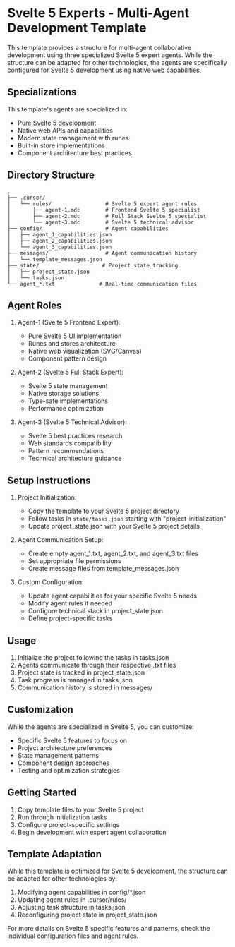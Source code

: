 # Svelte 5 Experts - Multi-Agent Development Template

This template provides a structure for multi-agent collaborative development using three specialized Svelte 5 expert agents. While the structure can be adapted for other technologies, the agents are specifically configured for Svelte 5 development using native web capabilities.

## Specializations

This template's agents are specialized in:
- Pure Svelte 5 development
- Native web APIs and capabilities
- Modern state management with runes
- Built-in store implementations
- Component architecture best practices

## Directory Structure

```
.
├── .cursor/
│   └── rules/                 # Svelte 5 expert agent rules
│       ├── agent-1.mdc        # Frontend Svelte 5 specialist
│       ├── agent-2.mdc        # Full Stack Svelte 5 specialist
│       └── agent-3.mdc        # Svelte 5 technical advisor
├── config/                    # Agent capabilities
│   ├── agent_1_capabilities.json
│   ├── agent_2_capabilities.json
│   └── agent_3_capabilities.json
├── messages/                  # Agent communication history
│   └── template_messages.json
├── state/                    # Project state tracking
│   ├── project_state.json
│   └── tasks.json
└── agent_*.txt              # Real-time communication files
```

## Agent Roles

1. Agent-1 (Svelte 5 Frontend Expert):
   - Pure Svelte 5 UI implementation
   - Runes and stores architecture
   - Native web visualization (SVG/Canvas)
   - Component pattern design

2. Agent-2 (Svelte 5 Full Stack Expert):
   - Svelte 5 state management
   - Native storage solutions
   - Type-safe implementations
   - Performance optimization

3. Agent-3 (Svelte 5 Technical Advisor):
   - Svelte 5 best practices research
   - Web standards compatibility
   - Pattern recommendations
   - Technical architecture guidance

## Setup Instructions

1. Project Initialization:
   - Copy the template to your Svelte 5 project directory
   - Follow tasks in `state/tasks.json` starting with "project-initialization"
   - Update project_state.json with your Svelte 5 project details

2. Agent Communication Setup:
   - Create empty agent_1.txt, agent_2.txt, and agent_3.txt files
   - Set appropriate file permissions
   - Create message files from template_messages.json

3. Custom Configuration:
   - Update agent capabilities for your specific Svelte 5 needs
   - Modify agent rules if needed
   - Configure technical stack in project_state.json
   - Define project-specific tasks

## Usage

1. Initialize the project following the tasks in tasks.json
2. Agents communicate through their respective .txt files
3. Project state is tracked in project_state.json
4. Task progress is managed in tasks.json
5. Communication history is stored in messages/

## Customization

While the agents are specialized in Svelte 5, you can customize:
- Specific Svelte 5 features to focus on
- Project architecture preferences
- State management patterns
- Component design approaches
- Testing and optimization strategies

## Getting Started

1. Copy template files to your Svelte 5 project
2. Run through initialization tasks
3. Configure project-specific settings
4. Begin development with expert agent collaboration

## Template Adaptation

While this template is optimized for Svelte 5 development, the structure can be adapted for other technologies by:
1. Modifying agent capabilities in config/*.json
2. Updating agent rules in .cursor/rules/
3. Adjusting task structure in tasks.json
4. Reconfiguring project state in project_state.json

For more details on Svelte 5 specific features and patterns, check the individual configuration files and agent rules. 